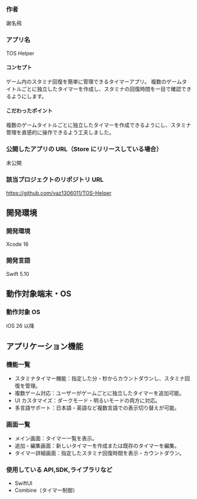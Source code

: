 ### 作者

謝名飛

### アプリ名

TOS Helper

#### コンセプト

ゲーム内のスタミナ回復を簡単に管理できるタイマーアプリ。
複数のゲームタイトルごとに独立したタイマーを作成し、スタミナの回復時間を一目で確認できるようにします。

#### こだわったポイント

複数のゲームタイトルごとに独立したタイマーを作成できるようにし、スタミナ管理を直感的に操作できるよう工夫しました。

### 公開したアプリの URL（Store にリリースしている場合）

未公開

### 該当プロジェクトのリポジトリ URL

https://github.com/vaz1306011/TOS-Helper

## 開発環境

### 開発環境

Xcode 16

### 開発言語

Swift 5.10

## 動作対象端末・OS

### 動作対象 OS

iOS 26 以降

## アプリケーション機能

### 機能一覧

- スタミナタイマー機能：指定した分・秒からカウントダウンし、スタミナ回復を管理。
- 複数ゲーム対応：ユーザーがゲームごとに独立したタイマーを追加可能。
- UI カスタマイズ：ダークモード・明るいモードの両方に対応。
- 多言語サポート：日本語・英語など複数言語での表示切り替えが可能。

### 画面一覧

- メイン画面：タイマー一覧を表示。
- 追加・編集画面：新しいタイマーを作成または既存のタイマーを編集。
- タイマー詳細画面：指定したスタミナ回復時間を表示・カウントダウン。

### 使用している API,SDK,ライブラリなど

- SwiftUI
- Combine（タイマー制御）
